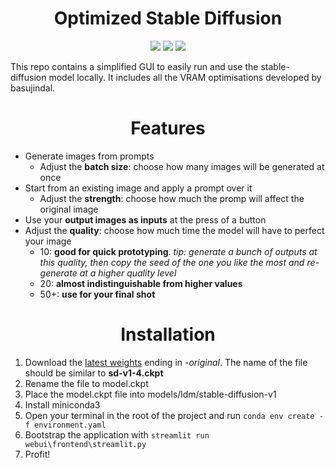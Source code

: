 <h1 align="center">Optimized Stable Diffusion</h1>
<p align="center">
    <img src="https://img.shields.io/github/last-commit/mfpousa/stable-diffusion-evolution?logo=Python&logoColor=green&style=for-the-badge"/>
        <img src="https://img.shields.io/github/issues/mfpousa/stable-diffusion-evolution?logo=GitHub&style=for-the-badge"/>
                <img src="https://img.shields.io/github/stars/mfpousa/stable-diffusion-evolution?logo=GitHub&style=for-the-badge"/>
</p>

This repo contains a simplified GUI to easily run and use the stable-diffusion model locally. It includes all the VRAM optimisations developed by basujindal. 

<h1 align="center">Features</h1>

- Generate images from prompts
    - Adjust the <b>batch size</b>: choose how many images will be generated at once
- Start from an existing image and apply a prompt over it
    - Adjust the <b>strength</b>: choose how much the promp will affect the original image
- Use your <b>output images as inputs</b> at the press of a button
- Adjust the <b>quality</b>: choose how much time the model will have to perfect your image
    - 10: <b>good for quick prototyping</b>. <i>tip: generate a bunch of outputs at this quality, then copy the seed of the one you like the most and re-generate at a higher quality level</i> 
    - 20: <b>almost indistinguishable from higher values</b>
    - 50+: <b>use for your final shot</b>


<h1 align="center">Installation</h1>

1. Download the [latest weights](https://huggingface.co/CompVis) ending in <i>-original</i>. The name of the file should be similar to <b>sd-v1-4.ckpt</b>
2. Rename the file to model.ckpt
3. Place the model.ckpt file into models/ldm/stable-diffusion-v1
1. Install miniconda3
2. Open your terminal in the root of the project and run ```conda env create -f environment.yaml```
3. Bootstrap the application with ```streamlit run webui\frontend\streamlit.py```
5. Profit!